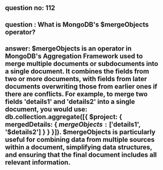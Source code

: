 
      
## question no: 112

## question : What is MongoDB's $mergeObjects operator?

## answer: $mergeObjects is an operator in MongoDB's Aggregation Framework used to merge multiple documents or subdocuments into a single document. It combines the fields from two or more documents, with fields from later documents overwriting those from earlier ones if there are conflicts. For example, to merge two fields 'details1' and 'details2' into a single document, you would use: db.collection.aggregate([{ $project: { mergedDetails: { $mergeObjects: ['$details1', '$details2'] } } }]). $mergeObjects is particularly useful for combining data from multiple sources within a document, simplifying data structures, and ensuring that the final document includes all relevant information.
      